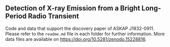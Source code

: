 ## Detection of X-ray Emission from a Bright Long-Period Radio Transient

Code and data that support the discovery paper of ASKAP J1832-0911. Please refer to the `readme.md` file in each folder for further information. More data files are available on https://doi.org/10.5281/zenodo.15228816.
